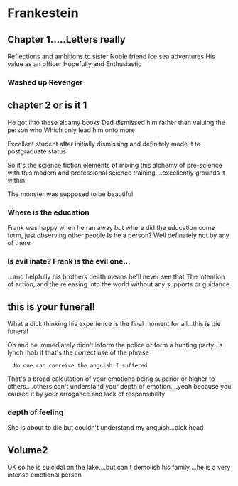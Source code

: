 
# Frankestein
## Chapter 1.....Letters really
Reflections and ambitions to sister
Noble friend
Ice sea adventures
His value as an officer
Hopefully and Enthusiastic 

### Washed up Revenger

## chapter 2 or is it 1
He got into these alcamy books
Dad dismissed him rather than valuing the person who
Which only lead him onto more

Excellent student after initially dismissing and definitely made it to postgraduate status

So it's the science fiction elements of mixing this alchemy of pre-science with this modern and professional science training....excellently grounds it within

The monster was supposed to be beautiful 

### Where is the education
Frank was happy when he ran away
but where did the education come form, just observing other people
Is he a person? Well definately not by any of there 

### Is evil inate? Frank is the evil one...
...and helpfully his brothers death means he'll never see that
The intention of action, and the releasing into the world without any supports or guidance


## this is your funeral!
What a dick thinking his experience is the final moment for all...this is die funeral

Oh and he immediately didn't inform the police or form a hunting party...a lynch mob if that's the correct use of the phrase

      No one can conceive the anguish I suffered 

That's a broad calculation of your emotions being superior or higher to others....others can't understand your depth of emotion....yeah because you caused it by your arrogance and lack of responsibility 

### depth of feeling
She is about to die but couldn't understand my anguish...dick head

## Volume2

OK so he is suicidal on the lake....but can't demolish his family....he is a very intense emotional person 